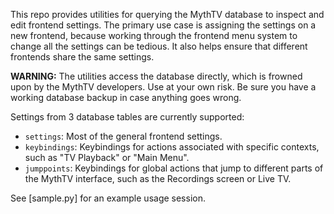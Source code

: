 This repo provides utilities for querying the MythTV database to inspect and edit frontend settings. The primary use case is assigning the settings on a new frontend, because working through the frontend menu system to change all the settings can be tedious. It also helps ensure that different frontends share the same settings.

**WARNING:** The utilities access the database directly, which is frowned upon by the MythTV developers. Use at your own risk. Be sure you have a working database backup in case anything goes wrong.

Settings from 3 database tables are currently supported:

- `settings`: Most of the general frontend settings.
- `keybindings`: Keybindings for actions associated with specific contexts, such as "TV Playback" or "Main Menu".
- `jumppoints`: Keybindings for global actions that jump to different parts of the MythTV interface, such as the Recordings screen or Live TV.

See [sample.py] for an example usage session.
